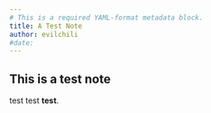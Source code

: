 ```yaml
---
# This is a required YAML-format metadata block. 
title: A Test Note
author: evilchili
#date: 
---
```


## This is a test note

test test **test**.

